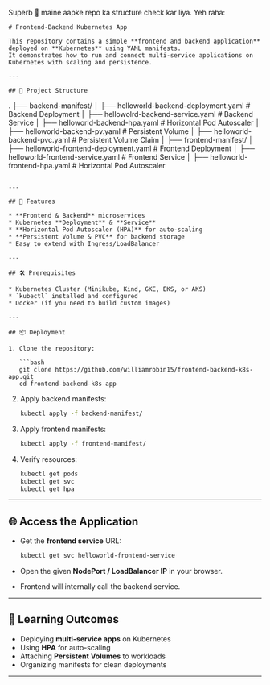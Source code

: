 Superb 🙌 maine aapke repo ka structure check kar liya. Yeh raha:

```
# Frontend-Backend Kubernetes App

This repository contains a simple **frontend and backend application** deployed on **Kubernetes** using YAML manifests.
It demonstrates how to run and connect multi-service applications on Kubernetes with scaling and persistence.

---

## 📂 Project Structure

```
.
├── backend-manifest/
│   ├── helloworld-backend-deployment.yaml   # Backend Deployment
│   ├── hellowolrd-backend-service.yaml      # Backend Service
│   ├── helloworld-backend-hpa.yaml          # Horizontal Pod Autoscaler
│   ├── helloworld-backend-pv.yaml           # Persistent Volume
│   ├── helloworld-backend-pvc.yaml          # Persistent Volume Claim
│
├── frontend-manifest/
│   ├── helloworld-frontend-deployment.yaml  # Frontend Deployment
│   ├── helloworld-frontend-service.yaml     # Frontend Service
│   ├── helloworld-frontend-hpa.yaml         # Horizontal Pod Autoscaler
```

---

## 🚀 Features

* **Frontend & Backend** microservices
* Kubernetes **Deployment** & **Service**
* **Horizontal Pod Autoscaler (HPA)** for auto-scaling
* **Persistent Volume & PVC** for backend storage
* Easy to extend with Ingress/LoadBalancer

---

## 🛠️ Prerequisites

* Kubernetes Cluster (Minikube, Kind, GKE, EKS, or AKS)
* `kubectl` installed and configured
* Docker (if you need to build custom images)

---

## 📦 Deployment

1. Clone the repository:

   ```bash
   git clone https://github.com/williamrobin15/frontend-backend-k8s-app.git
   cd frontend-backend-k8s-app
   ```

2. Apply backend manifests:

   ```bash
   kubectl apply -f backend-manifest/
   ```

3. Apply frontend manifests:

   ```bash
   kubectl apply -f frontend-manifest/
   ```

4. Verify resources:

   ```bash
   kubectl get pods
   kubectl get svc
   kubectl get hpa
   ```

---

## 🌐 Access the Application

* Get the **frontend service** URL:

  ```bash
  kubectl get svc helloworld-frontend-service
  ```
* Open the given **NodePort / LoadBalancer IP** in your browser.
* Frontend will internally call the backend service.

---

## 📖 Learning Outcomes

* Deploying **multi-service apps** on Kubernetes
* Using **HPA** for auto-scaling
* Attaching **Persistent Volumes** to workloads
* Organizing manifests for clean deployments

---

